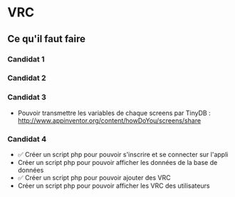 # VRC

## Ce qu'il faut faire

### Candidat 1

### Candidat 2

### Candidat 3

- Pouvoir transmettre les variables de chaque screens par TinyDB : <a href="http://www.appinventor.org/content/howDoYou/screens/share">http://www.appinventor.org/content/howDoYou/screens/share</a>

### Candidat 4

- ✅ Créer un script php pour pouvoir s'inscrire et se connecter sur l'appli
- Créer un script php pour pouvoir afficher les données de la base de données
- ✅ Créer un script php pour pouvoir ajouter des VRC
- Créer un script php pour pouvoir afficher les VRC des utilisateurs

